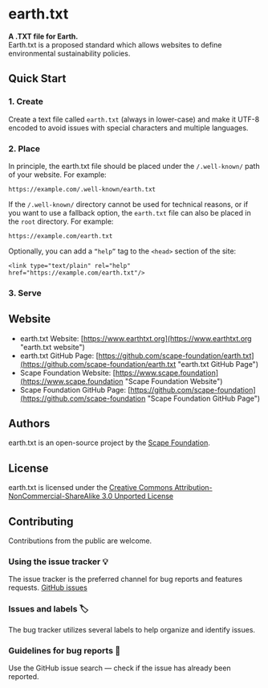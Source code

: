 # earth.txt


**A .TXT file for Earth.**\
Earth.txt is a proposed standard which allows websites to define environmental sustainability policies.


## Quick Start


### 1. Create


Create a text file called `earth.txt` (always in lower-case) and make it UTF-8 encoded to avoid issues with special characters and multiple languages.



### 2. Place

In principle, the earth.txt file should be placed under the `/.well-known/` path of your website. For example:

`https://example.com/.well-known/earth.txt`


If the `/.well-known/` directory cannot be used for technical reasons, or if you want to use a fallback option, the `earth.txt` file can also be placed in the `root` directory. For example:

`https://example.com/earth.txt`


Optionally, you can add a `“help”` tag to the `<head>` section of the site:

`<link type="text/plain" rel="help" href="https://example.com/earth.txt"/>`

### 3. Serve



## Website

- earth.txt Website: [https://www.earthtxt.org](https://www.earthtxt.org "earth.txt website")
- earth.txt GitHub Page: [https://github.com/scape-foundation/earth.txt](https://github.com/scape-foundation/earth.txt "earth.txt GitHub Page")
- Scape Foundation Website: [https://www.scape.foundation](https://www.scape.foundation "Scape Foundation Website")
- Scape Foundation GitHub Page: [https://github.com/scape-foundation](https://github.com/scape-foundation "Scape Foundation GitHub Page")


## Authors

earth.txt is an open-source project by the [Scape Foundation](https://www.scape.foundation "Scape Foundation website").



## License

earth.txt is licensed under the [Creative Commons Attribution-NonCommercial-ShareAlike 3.0 Unported License](https://creativecommons.org/licenses/by-nc-sa/3.0/ "Creative Commons Attribution-NonCommercial-ShareAlike 3.0 Unported License")




## Contributing

Contributions from the public are welcome.

### Using the issue tracker 💡

The issue tracker is the preferred channel for bug reports and features requests. [GitHub issues](https://github.com/scape-foundation/earth.txt/issues)

### Issues and labels 🏷

The bug tracker utilizes several labels to help organize and identify issues.

### Guidelines for bug reports 🐛

Use the GitHub issue search — check if the issue has already been reported.
